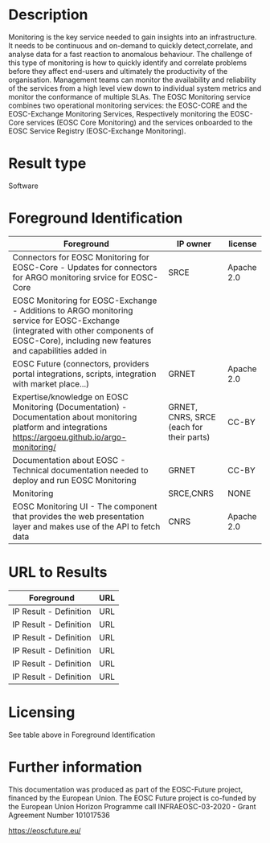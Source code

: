 # Description

Monitoring is the key service needed to gain insights into an infrastructure. It needs to be continuous and on-demand to quickly detect,correlate, and analyse data for a fast reaction to anomalous behaviour. The challenge of this type of monitoring is how to quickly identify and correlate problems before they affect end-users and ultimately the productivity of the organisation. Management teams can monitor the availability and reliability of the services from a high level view down to individual system metrics and monitor the conformance of multiple
SLAs. The EOSC Monitoring service combines two operational monitoring services: the EOSC-CORE and the EOSC-Exchange Monitoring Services, Respectively monitoring the EOSC-Core services (EOSC Core Monitoring) and the services onboarded to the EOSC Service Registry (EOSC-Exchange 
Monitoring).

# Result type

Software

# Foreground Identification

| Foreground | IP owner | license|
|------------|----------|--------|
|Connectors for EOSC Monitoring for EOSC-Core - Updates for connectors for ARGO monitoring srvice for EOSC-Core|SRCE|Apache 2.0|
|EOSC Monitoring for EOSC-Exchange - Additions to ARGO monitoring service for EOSC-Exchange (integrated with other components of EOSC-Core), including new features and capabilities added in
EOSC Future (connectors, providers portal integrations, scripts, integration with market place...)| GRNET|Apache 2.0 |
|Expertise/knowledge on EOSC Monitoring (Documentation) - Documentation about monitoring platform and integrations https://argoeu.github.io/argo-monitoring/|GRNET, CNRS, SRCE (each for their parts)|CC-BY|
|Documentation about EOSC - Technical documentation needed to deploy and run EOSC Monitoring|GRNET|CC-BY|
|Monitoring|SRCE,CNRS|NONE|
|EOSC Monitoring UI - The component that provides the web presentation layer and makes use of the API to fetch data|CNRS|Apache 2.0|

# URL to Results

| Foreground | URL|
|------------|----------|
|IP Result	- Definition| URL|
|IP Result	- Definition| URL|
|IP Result	- Definition| URL|
|IP Result	- Definition| URL|
|IP Result	- Definition| URL|
|IP Result	- Definition| URL|

# Licensing
See table above in Foreground Identification

# Further information
This documentation was produced as part of the EOSC-Future project, financed by the European Union.
The EOSC Future project is co-funded by the European Union Horizon Programme call INFRAEOSC-03-2020 - Grant Agreement Number 101017536

https://eoscfuture.eu/


